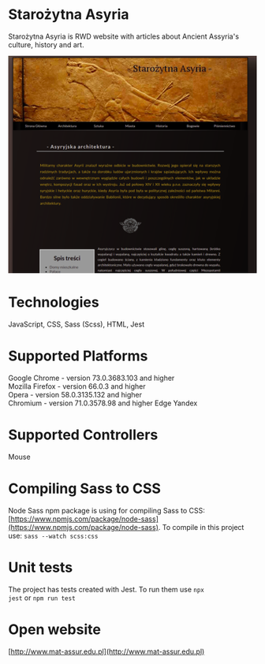 # Starożytna Asyria
Starożytna Asyria is RWD website with articles about Ancient Assyria's culture, history and art.

![Application's logo](img/ancient_assyria.png)

# Technologies
JavaScript, CSS, Sass (Scss), HTML, Jest

# Supported Platforms
Google Chrome - version 73.0.3683.103 and higher  
Mozilla Firefox - version 66.0.3 and higher  
Opera - version 58.0.3135.132 and higher  
Chromium - version 71.0.3578.98 and higher
Edge
Yandex

# Supported Controllers
Mouse

# Compiling Sass to CSS
Node Sass npm package is using for compiling Sass to CSS: [https://www.npmjs.com/package/node-sass](https://www.npmjs.com/package/node-sass).
To compile in this project use: <code>sass --watch scss:css</code>

# Unit tests
The project has tests created with Jest. To run them use <code>npx jest</code> or <code>npm run test</code>

# Open website
[http://www.mat-assur.edu.pl](http://www.mat-assur.edu.pl)

